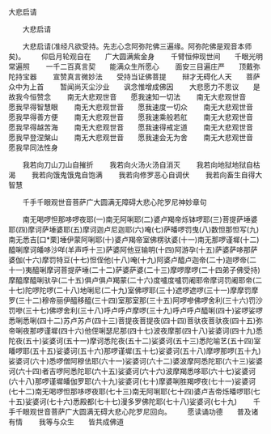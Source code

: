   大悲启请
　　




　　大悲启请

　　大悲启请(准经凡欲受持。先志心念阿弥陀佛三遍缘。阿弥陀佛是观音本师矣)。
　　仰启月轮观自在　　广大圆满紫金身
　　千臂恒伸现世间　　千眼光明常遍照
　　一千二百真言契　　能满众生所愿心
　　面安三目遍庄严　　顶戴弥陀持宝器
　　宣赞真言微妙法　　受持当证佛菩提
　　辩才无碍化人天　　菩萨众中为上首
　　暂闻尚灭尘沙业　　讽念惟增成佛因
　　大悲愿力不思议　　是故我今恒赞念
　　南无大悲观世音　　愿我速知一切法
　　南无大悲观世音　　愿我早得智慧眼
　　南无大悲观世音　　愿我速度一切众
　　南无大悲观世音　　愿我早得善方便
　　南无大悲观世音　　愿我速乘般若舡
　　南无大悲观世音　　愿我早得越苦海
　　南无大悲观世音　　愿我速得戒定道
　　南无大悲观世音　　愿我早登涅槃山
　　南无大悲观世音　　愿我速会无为舍
　　南无大悲观世音　　愿我早同法性身

　　我若向刀山刀山自摧折
　　我若向火汤火汤自消灭
　　我若向地狱地狱自枯渴
　　我若向饿鬼饿鬼自饱满
　　我若向修罗恶心自调伏
　　我若向畜生自得大智慧

　　千手千眼观世音菩萨广大圆满无障碍大悲心陀罗尼神妙章句

　　南无喝啰怛那哆啰夜耶(一)南无阿唎耶(二)婆卢羯帝烁钵啰耶(三)菩提萨埵婆耶(四)摩诃萨埵婆耶(五)摩诃迦卢尼迦耶(六)唵(七)萨皤啰罚曳(八)数怛那怛写(九)南无悉吉[口*栗]埵伊蒙阿唎耶(十)婆卢羯帝室佛楞驮婆(十一)南无那啰谨墀(十二)醯唎摩诃皤哆沙咩(羊声呼十三)萨婆阿他豆输明(十四)阿游孕(十五)萨婆萨哆那萨婆伽(十六)摩罚特豆(十七)怛侄他(十八)唵(十九)阿婆卢醯卢迦帝(二十)迦啰帝(二十一)夷醯唎摩诃菩提萨埵(二十二)萨婆萨婆(二十三)摩啰摩啰(二十四弟子佛受持)摩醯摩醯唎驮孕(二十五)俱卢俱卢羯蒙(二十六)度嚧度嚧罚阇耶帝摩诃罚阇耶帝(二十七)陀啰陀啰(二十八)地唎尼(二十九)室佛啰耶(三十)遮啰遮啰(三十一)摩摩罚摩罗(三十二)穆帝丽伊醯移醯(三十四)室那室那(三十五)阿啰嘇佛啰舍利(三十六)罚沙罚嘇(三十七)佛啰舍利(三十八)呼卢呼卢摩啰(三十九)呼卢呼卢醯唎(四十)娑啰娑啰悉唎悉唎(四十二)苏卢苏卢(四十三)菩提夜菩提夜(四十四)菩驮夜菩驮夜(四十五)弥帝唎夜那啰谨墀(四十六)他侄唎瑟尼那(四十七)波夜摩那(四十八)娑婆诃(四十九)悉陀夜(五十)娑婆诃(五十一)摩诃悉陀夜(五十二)娑婆诃(五十三)悉陀喻艺(五十四)室皤啰耶(五十五)娑婆诃(五十六)那啰谨墀(五十七)娑婆诃(五十八)摩啰那啰(五十九)娑婆诃(六十)悉啰僧阿穆佉耶(六十一)娑婆诃(六十二)婆波摩阿悉陀耶(六十三)娑婆诃(六十四)者吉啰阿悉陀耶(六十五)娑婆诃(六十六)波摩羯悉哆耶(六十七)娑婆诃(六十八)那啰谨墀皤伽罗耶(六十九)娑婆诃(七十)摩婆唎胜羯啰夜(七十一)娑婆诃(七十二)南无喝啰怛那哆啰夜耶(七十三)南无阿唎耶(七十四)婆卢吉帝烁皤啰耶(七十五)娑婆诃(七十六)悉殿都(七十七)漫多罗佛陀耶(七十八)娑婆诃(七十九)
　　千手千眼观世音菩萨广大圆满无碍大悲心陀罗尼回向。
　　愿读诵功德　　普及诸有情
　　我等与众生　　皆共成佛道

